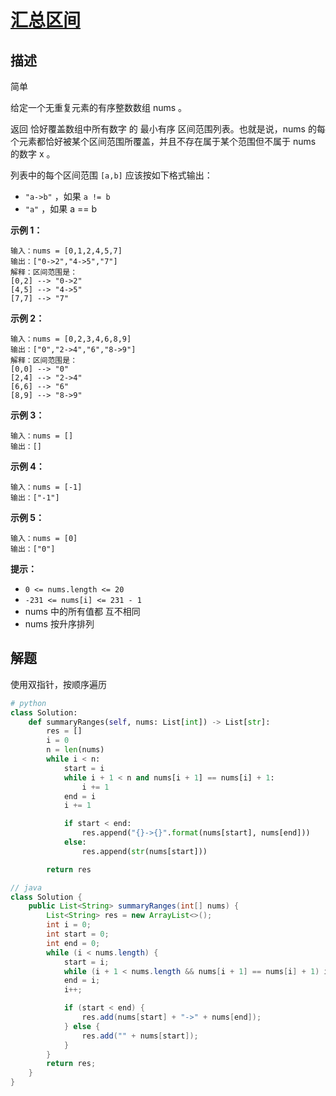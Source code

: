 # [汇总区间](https://leetcode-cn.com/problems/summary-ranges/)

## 描述

简单

给定一个无重复元素的有序整数数组 nums 。

返回 恰好覆盖数组中所有数字 的 最小有序 区间范围列表。也就是说，nums 的每个元素都恰好被某个区间范围所覆盖，并且不存在属于某个范围但不属于 nums 的数字 x 。

列表中的每个区间范围 `[a,b]` 应该按如下格式输出：

- `"a->b"` ，如果 `a != b`
- `"a"` ，如果 a == b

**示例 1：**

```
输入：nums = [0,1,2,4,5,7]
输出：["0->2","4->5","7"]
解释：区间范围是：
[0,2] --> "0->2"
[4,5] --> "4->5"
[7,7] --> "7"
```

**示例 2：**

```
输入：nums = [0,2,3,4,6,8,9]
输出：["0","2->4","6","8->9"]
解释：区间范围是：
[0,0] --> "0"
[2,4] --> "2->4"
[6,6] --> "6"
[8,9] --> "8->9"
```

**示例 3：**

```
输入：nums = []
输出：[]
```

**示例 4：**

```
输入：nums = [-1]
输出：["-1"]
```

**示例 5：**

```
输入：nums = [0]
输出：["0"]
```

**提示：**

- `0 <= nums.length <= 20`
- `-231 <= nums[i] <= 231 - 1`
- nums 中的所有值都 互不相同
- nums 按升序排列

## 解题

使用双指针，按顺序遍历

```python
# python
class Solution:
    def summaryRanges(self, nums: List[int]) -> List[str]:
        res = []
        i = 0
        n = len(nums)
        while i < n:
            start = i
            while i + 1 < n and nums[i + 1] == nums[i] + 1:
                i += 1
            end = i
            i += 1

            if start < end:
                res.append("{}->{}".format(nums[start], nums[end]))
            else:
                res.append(str(nums[start]))

        return res
```

```java
// java
class Solution {
    public List<String> summaryRanges(int[] nums) {
        List<String> res = new ArrayList<>();
        int i = 0;
        int start = 0;
        int end = 0;
        while (i < nums.length) {
            start = i;
            while (i + 1 < nums.length && nums[i + 1] == nums[i] + 1) i++;
            end = i;
            i++;

            if (start < end) {
                res.add(nums[start] + "->" + nums[end]);
            } else {
                res.add("" + nums[start]);
            }
        }
        return res;
    }
}
```

